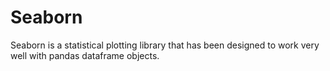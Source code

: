 # Seaborn
Seaborn is a statistical plotting library that has been designed to work very well with pandas dataframe objects.
